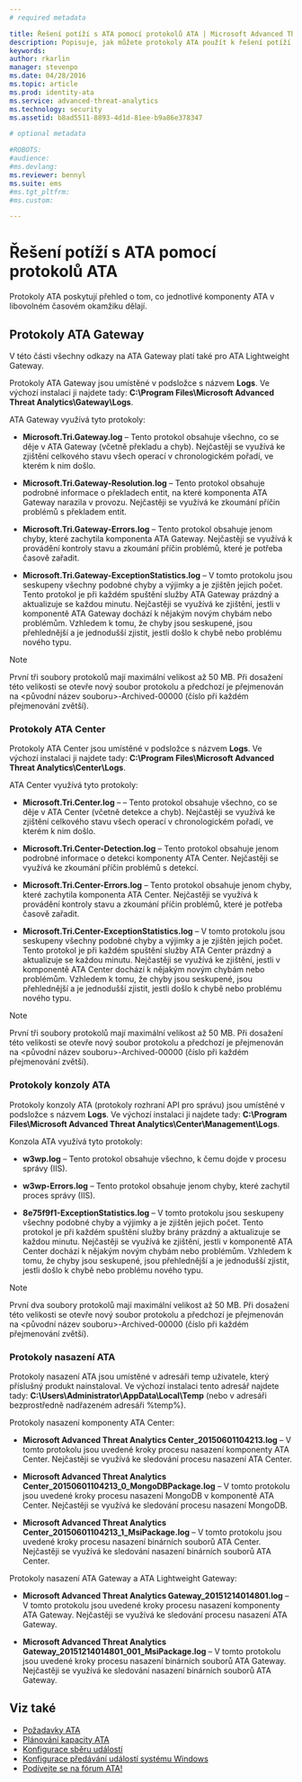 ```yaml
---
# required metadata

title: Řešení potíží s ATA pomocí protokolů ATA | Microsoft Advanced Threat Analytics
description: Popisuje, jak můžete protokoly ATA použít k řešení potíží.
keywords:
author: rkarlin
manager: stevenpo
ms.date: 04/28/2016
ms.topic: article
ms.prod: identity-ata
ms.service: advanced-threat-analytics
ms.technology: security
ms.assetid: b8ad5511-8893-4d1d-81ee-b9a86e378347

# optional metadata

#ROBOTS:
#audience:
#ms.devlang:
ms.reviewer: bennyl
ms.suite: ems
#ms.tgt_pltfrm:
#ms.custom:

---
```


# Řešení potíží s ATA pomocí protokolů ATA
Protokoly ATA poskytují přehled o tom, co jednotlivé komponenty ATA v libovolném časovém okamžiku dělají.

## Protokoly ATA Gateway
V této části všechny odkazy na ATA Gateway platí také pro ATA Lightweight Gateway. 

Protokoly ATA Gateway jsou umístěné v podsložce s názvem **Logs**. Ve výchozí instalaci ji najdete tady: **C:\Program Files\Microsoft Advanced Threat Analytics\Gateway\Logs**.

ATA Gateway využívá tyto protokoly:

-   **Microsoft.Tri.Gateway.log** – Tento protokol obsahuje všechno, co se děje v ATA Gateway (včetně překladu a chyb). Nejčastěji se využívá ke zjištění celkového stavu všech operací v chronologickém pořadí, ve kterém k nim došlo.

-   **Microsoft.Tri.Gateway-Resolution.log** – Tento protokol obsahuje podrobné informace o překladech entit, na které komponenta ATA Gateway narazila v provozu. Nejčastěji se využívá ke zkoumání příčin problémů s překladem entit.

-   **Microsoft.Tri.Gateway-Errors.log** – Tento protokol obsahuje jenom chyby, které zachytila komponenta ATA Gateway. Nejčastěji se využívá k provádění kontroly stavu a zkoumání příčin problémů, které je potřeba časově zařadit.

-   **Microsoft.Tri.Gateway-ExceptionStatistics.log** – V tomto protokolu jsou seskupeny všechny podobné chyby a výjimky a je zjištěn jejich počet.
    Tento protokol je při každém spuštění služby ATA Gateway prázdný a aktualizuje se každou minutu. Nejčastěji se využívá ke zjištění, jestli v komponentě ATA Gateway dochází k nějakým novým chybám nebo problémům. Vzhledem k tomu, že chyby jsou seskupené, jsou přehlednější a je jednodušší zjistit, jestli došlo k chybě nebo problému nového typu.

> [!NOTE]
> První tři soubory protokolů mají maximální velikost až 50 MB. Při dosažení této velikosti se otevře nový soubor protokolu a předchozí je přejmenován na &lt;původní název souboru&gt;-Archived-00000 (číslo při každém přejmenování zvětší).

### Protokoly ATA Center
Protokoly ATA Center jsou umístěné v podsložce s názvem **Logs**. Ve výchozí instalaci ji najdete tady: **C:\Program Files\Microsoft Advanced Threat Analytics\Center\Logs**.

ATA Center využívá tyto protokoly:

-   **Microsoft.Tri.Center.log** – – Tento protokol obsahuje všechno, co se děje v ATA Center (včetně detekce a chyb). Nejčastěji se využívá ke zjištění celkového stavu všech operací v chronologickém pořadí, ve kterém k nim došlo.

-   **Microsoft.Tri.Center-Detection.log** – Tento protokol obsahuje jenom podrobné informace o detekci komponenty ATA Center. Nejčastěji se využívá ke zkoumání příčin problémů s detekcí.

-   **Microsoft.Tri.Center-Errors.log** – Tento protokol obsahuje jenom chyby, které zachytila komponenta ATA Center. Nejčastěji se využívá k provádění kontroly stavu a zkoumání příčin problémů, které je potřeba časově zařadit.

-   **Microsoft.Tri.Center-ExceptionStatistics.log** – V tomto protokolu jsou seskupeny všechny podobné chyby a výjimky a je zjištěn jejich počet.
    Tento protokol je při každém spuštění služby ATA Center prázdný a aktualizuje se každou minutu. Nejčastěji se využívá ke zjištění, jestli v komponentě ATA Center dochází k nějakým novým chybám nebo problémům. Vzhledem k tomu, že chyby jsou seskupené, jsou přehlednější a je jednodušší zjistit, jestli došlo k chybě nebo problému nového typu.

> [!NOTE]
> První tři soubory protokolů mají maximální velikost až 50 MB. Při dosažení této velikosti se otevře nový soubor protokolu a předchozí je přejmenován na &lt;původní název souboru&gt;-Archived-00000 (číslo při každém přejmenování zvětší).

### Protokoly konzoly ATA
Protokoly konzoly ATA (protokoly rozhraní API pro správu) jsou umístěné v podsložce s názvem **Logs**. Ve výchozí instalaci ji najdete tady: **C:\Program Files\Microsoft Advanced Threat Analytics\Center\Management\Logs**.

Konzola ATA využívá tyto protokoly:

-   **w3wp.log** – Tento protokol obsahuje všechno, k čemu dojde v procesu správy (IIS).


-   **w3wp-Errors.log** – Tento protokol obsahuje jenom chyby, které zachytil proces správy (IIS).


-   **8e75f9f1-ExceptionStatistics.log** – V tomto protokolu jsou seskupeny všechny podobné chyby a výjimky a je zjištěn jejich počet.
    Tento protokol je při každém spuštění služby brány prázdný a aktualizuje se každou minutu. Nejčastěji se využívá ke zjištění, jestli v komponentě ATA Center dochází k nějakým novým chybám nebo problémům. Vzhledem k tomu, že chyby jsou seskupené, jsou přehlednější a je jednodušší zjistit, jestli došlo k chybě nebo problému nového typu.

> [!NOTE]
> První dva soubory protokolů mají maximální velikost až 50 MB. Při dosažení této velikosti se otevře nový soubor protokolu a předchozí je přejmenován na &lt;původní název souboru&gt;-Archived-00000 (číslo při každém přejmenování zvětší).

### Protokoly nasazení ATA
Protokoly nasazení ATA jsou umístěné v adresáři temp uživatele, který příslušný produkt nainstaloval. Ve výchozí instalaci tento adresář najdete tady: **C:\Users\Administrator\AppData\Local\Temp** (nebo v adresáři bezprostředně nadřazeném adresáři %temp%).

Protokoly nasazení komponenty ATA Center:

-   **Microsoft Advanced Threat Analytics Center_20150601104213.log** – V tomto protokolu jsou uvedené kroky procesu nasazení komponenty ATA Center. Nejčastěji se využívá ke sledování procesu nasazení ATA Center.

-   **Microsoft Advanced Threat Analytics Center_20150601104213_0_MongoDBPackage.log** – V tomto protokolu jsou uvedené kroky procesu nasazení MongoDB v komponentě ATA Center. Nejčastěji se využívá ke sledování procesu nasazení MongoDB.

-   **Microsoft Advanced Threat Analytics Center_20150601104213_1_MsiPackage.log** – V tomto protokolu jsou uvedené kroky procesu nasazení binárních souborů ATA Center. Nejčastěji se využívá ke sledování nasazení binárních souborů ATA Center.

Protokoly nasazení ATA Gateway a ATA Lightweight Gateway:

-   **Microsoft Advanced Threat Analytics Gateway_20151214014801.log** – V tomto protokolu jsou uvedené kroky procesu nasazení komponenty ATA Gateway. Nejčastěji se využívá ke sledování procesu nasazení ATA Gateway.

-   **Microsoft Advanced Threat Analytics Gateway_20151214014801_001_MsiPackage.log** – V tomto protokolu jsou uvedené kroky procesu nasazení binárních souborů ATA Gateway. Nejčastěji se využívá ke sledování nasazení binárních souborů ATA Gateway.

## Viz také
- [Požadavky ATA](/advanced-threat-analytics/plan-design/ata-prerequisites)
- [Plánování kapacity ATA](/advanced-threat-analytics/plan-design/ata-capacity-planning)
- [Konfigurace sběru událostí](/advanced-threat-analytics/deploy-use/configure-event-collection)
- [Konfigurace předávání událostí systému Windows](/advanced-threat-analytics/deploy-use/configure-event-collection#configuring-windows-event-forwarding)
- [Podívejte se na fórum ATA!](https://social.technet.microsoft.com/Forums/security/en-US/home?forum=mata)


<!--HONumber=Jun16_HO1-->


